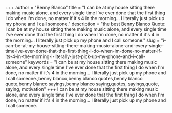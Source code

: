 +++
author = "Benny Blanco"
title = "I can be at my house sitting there making music alone, and every single time I've ever done that the first thing I do when I'm done, no matter if it's 4 in the morning... I literally just pick up my phone and I call someone."
description = "the best Benny Blanco Quote: I can be at my house sitting there making music alone, and every single time I've ever done that the first thing I do when I'm done, no matter if it's 4 in the morning... I literally just pick up my phone and I call someone."
slug = "i-can-be-at-my-house-sitting-there-making-music-alone-and-every-single-time-ive-ever-done-that-the-first-thing-i-do-when-im-done-no-matter-if-its-4-in-the-morning-i-literally-just-pick-up-my-phone-and-i-call-someone"
keywords = "I can be at my house sitting there making music alone, and every single time I've ever done that the first thing I do when I'm done, no matter if it's 4 in the morning... I literally just pick up my phone and I call someone.,benny blanco,benny blanco quotes,benny blanco quote,benny blanco sayings,benny blanco saying,quotes, sayings,quote, saying, motivation"
+++
I can be at my house sitting there making music alone, and every single time I've ever done that the first thing I do when I'm done, no matter if it's 4 in the morning... I literally just pick up my phone and I call someone.
